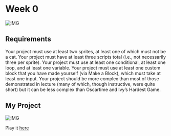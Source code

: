 # Week 0

![IMG](https://kidslab.de/wp-content/uploads/2020/10/DTCakT5WsAEApJT.jpeg)

## Requirements

Your project must use at least two sprites, at least one of which must not be a cat.
Your project must have at least three scripts total (i.e., not necessarily three per sprite).
Your project must use at least one conditional, at least one loop, and at least one variable.
Your project must use at least one custom block that you have made yourself (via Make a Block), which must take at least one input.
Your project should be more complex than most of those demonstrated in lecture (many of which, though instructive, were quite short) but it can be less complex than Oscartime and Ivy’s Hardest Game.

## My Project

![IMG](https://cdn.discordapp.com/attachments/610338409671557121/1124886432029360220/image.png)

Play it [here](https://scratch.mit.edu/projects/871251855/)